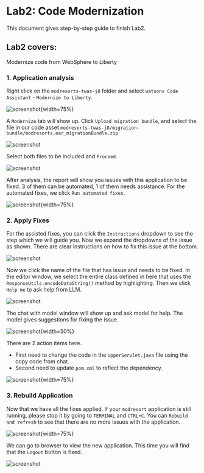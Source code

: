 # Lab2: Code Modernization

This document gives step-by-step guide to finish Lab2.

## Lab2 covers:

Modernize code from WebSphere to Liberty


### 1. Application analysis

Right click on the `modresorts-twas-j8` folder and select `watsonx Code Assistant` - `Modernize to Liberty`.

![screenshot](./images/VSC_modernize_to_liberty.png){width=75%}

A `Modernize` tab will show up. Click `Upload migration bundle`, and select the file in our code asset `modresorts-twas-j8/migration-bundle/modresorts.ear_migrationBundle.zip`

![screenshot](./images/VSC_modernize_to_liberty_migration_bundle.png)

Select both files to be included and `Proceed`.

![screenshot](./images/VSC_modernize_to_liberty_include_files.png)

After analysis, the report will show you issues with this application to be fixed. 3 of them can be automated, 1 of them needs assistance. For the automated fixes, we click `Run automated fixes`.

![screenshot](./images/VSC_modernize_to_liberty_analysis_result.png){width=75%}

### 2. Apply Fixes

For the assisted fixes, you can click the `Instructions` dropdown to see the step which we will guide you. Now we expand the dropdowns of the issue as shown. There are clear instructions on how to fix this issue at the bottom.

![screenshot](./images/VSC_modernize_to_liberty_assisted_fix.png)

Now we click the name of the file that has issue and needs to be fixed. In the editor window, we select the entire class defined in here that uses the `ResponseUtils.encodeDataString()` method by highlighting. Then we click `Help me` to ask help from LLM.

![screenshot](./images/VSC_modernize_to_liberty_help_me.png)

The chat with model window will show up and ask model for help. The model gives suggestions for fixing the issue.

![screenshot](./images/VSC_modernize_to_liberty_chat_suggestions.png){width=50%}

There are 2 action items here. 
- First need to change the code in the `UpperServlet.java` file using the copy code from chat.
- Second need to update `pom.xml` to reflect the dependency.

![screenshot](./images/VSC_modernize_to_liberty_pom_update.png){width=75%}


### 3. Rebuild Application

Now that we have all the fixes applied. If your `modresort` application is still running, please stop it by going to `TERMINAL` and `CTRL+C`. You can `Rebuild and refresh` to see that there are no more issues with the application.

![screenshot](./images/VSC_modernize_to_liberty_rebuild.png){width=75%}

We can go to browser to view the new application. This time you will find that the `Logout` button is fixed.

![screenshot](./images/VSC_modernize_to_liberty_logout_fixed.png)